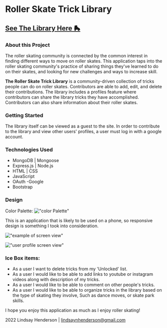 # Roller Skate Trick Library

## [See The Library Here 🛼](https://roller-skate-library.fly.dev/)

### About this Project

The roller skating community is connected by the common interest in finding different ways to move on roller skates.  This application taps into the roller skating community's practice of sharing things they've learned to do on their skates, and looking for new challenges and ways to increase skill.

**The Roller Skate Trick Library** is a community-driven collection of tricks people can do on roller skates.  Contributors are able to add, edit, and delete their contributions. The library includes a profiles feature where contributors can share the library tricks they have accomplished.  Contributors can also share information about their roller skates.

### Getting Started
The library itself can be viewed as a guest to the site. In order to contribute to the library and view other users' profiles, a user must log in with a google account.

### Technologies Used
- MongoDB | Mongoose 
- Express.js | Node.js
- HTML | CSS
- JavaScript
- OAuth -Google
- Bootstrap

### Design

Color Palette:
!["color Palette"](https://live.staticflickr.com/65535/52409778773_8ed0a16bff_b.jpg)

This is an application that is likely to be used on a phone, so responsive design is something I took into consideration.

!["example of screen view"](https://live.staticflickr.com/65535/52409268026_d5b94c2a3a_b.jpg)

!["user profile screen view"](https://live.staticflickr.com/65535/52409268006_9787ba3ca4_b.jpg)

### Ice Box items:
- As a user I want to delete tricks from my 'Unlocked' list.
- As a user I would like to be able to add links to youtube or instagram videos along with description of my tricks.
- As a user I would like to be able to comment on other people's tricks. 
- As a user I would like to be able to organize tricks in the library based on the type of skating they involve, Such as dance moves, or skate park skills.



I hope you enjoy this application as much as I enjoy roller skating!


2022 Lindsay Henderson | lindsaynhenderson@gmail.com

